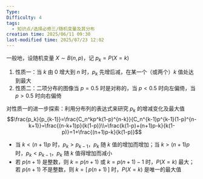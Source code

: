 ```yaml
---
Type: 
Difficulty: 4
tags:
  - 知识点/选择必修三/随机变量及其分布
creation time: 2025/06/11 09:30
last-modified time: 2025/07/23 12:02
---
```

一般地，设随机变量 $X\sim B(n,p)$，记 $p_k=P(X=k)$
1. 性质一：当 $k$ 由 $0$ 增大到 $n$ 时，$p_k$ 先增后减，在某一个（或两个）$k$ 值处达到最大
2. 性质二：二项分布的图像当 $p=0.5$ 时是对称的，当 $p<0.5$ 时向左偏倚，当 $p>0.5$ 时向右偏倚

对性质一的进一步探索：利用分布列的表达式来研究 $p_k$ 的增减变化及最大值
$$\frac{p_k}{p_{k-1}}=\frac{C_n^kp^k(1-p)^{n-k}}{C_n^{k-1}p^{k-1}(1-p)^{n-k+1}}=\frac{(n-k+1)p}{k(1-p)}\\=\frac{k(1-p)+(n+1)p-k}{k(1-p)}=1+\frac{(n+1)p-k}{k(1-p)}$$
- 当 $k<(n+1)p$ 时，$p_k>p_{k-1}$，$p_k$ 随 $k$ 值的增加而增加；当 $k>(n+1)p$ 时，$p_k<p_{k-1}$，$p_k$ 随 $k$ 值得增加而减小
- 若 $p(n+1)$ 是整数，则 $k=p(n+1)$ 或 $k=p(n+1)-1$ 时，$P(X=k)$ 最大；若 $p(n+1)$ 不是整数，则 $k=[\,p(n+1)\,]$ 时，$P(X=k)$ 是唯一的最大值